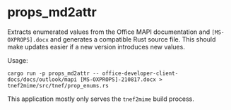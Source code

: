 # props_md2attr

Extracts enumerated values from the Office MAPI documentation and `[MS-OXPROPS].docx` and generates
a compatible Rust source file. This should make updates easier if a new version introduces new
values.

Usage:

    cargo run -p props_md2attr -- office-developer-client-docs/docs/outlook/mapi [MS-OXPROPS]-210817.docx > tnef2mime/src/tnef/prop_enums.rs

This application mostly only serves the `tnef2mime` build process.

